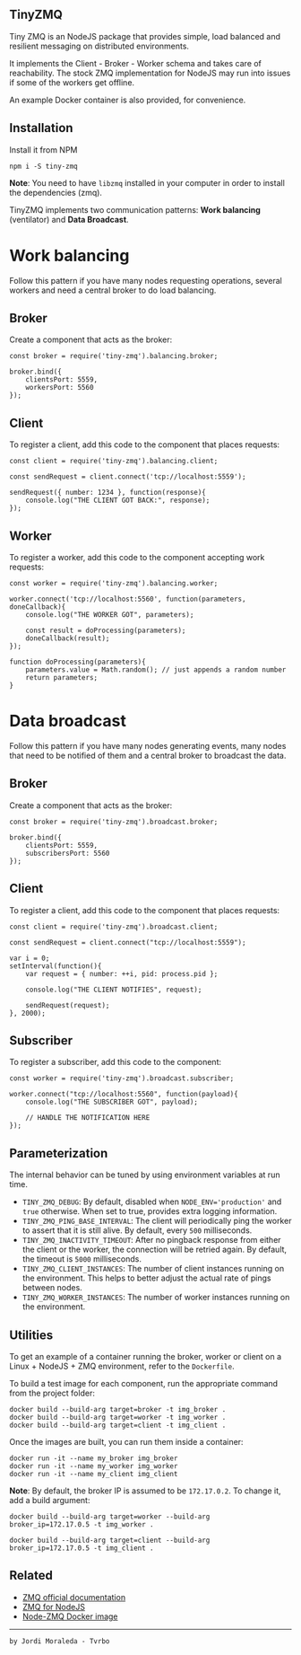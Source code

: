 TinyZMQ
----
Tiny ZMQ is an NodeJS package that provides simple, load balanced and resilient messaging on distributed environments.

It implements the Client - Broker - Worker schema and takes care of reachability. The stock ZMQ implementation for NodeJS may run into issues if some of the workers get offline.

An example Docker container is also provided, for convenience.

## Installation

Install it from NPM

	npm i -S tiny-zmq

**Note**: You need to have `libzmq` installed in your computer in order to install the dependencies (zmq).

TinyZMQ implements two communication patterns: **Work balancing** (ventilator) and **Data Broadcast**.

# Work balancing

Follow this pattern if you have many nodes requesting operations, several workers and need a central broker to do load balancing.

## Broker
Create a component that acts as the broker:

	const broker = require('tiny-zmq').balancing.broker;

	broker.bind({
		clientsPort: 5559,
		workersPort: 5560
	});

## Client
To register a client, add this code to the component that places requests:

	const client = require('tiny-zmq').balancing.client;

	const sendRequest = client.connect('tcp://localhost:5559');

	sendRequest({ number: 1234 }, function(response){
		console.log("THE CLIENT GOT BACK:", response);
	});

## Worker
To register a worker, add this code to the component accepting work requests:

	const worker = require('tiny-zmq').balancing.worker;

	worker.connect('tcp://localhost:5560', function(parameters, doneCallback){
		console.log("THE WORKER GOT", parameters);

		const result = doProcessing(parameters);
		doneCallback(result);
	});

	function doProcessing(parameters){
		parameters.value = Math.random(); // just appends a random number
		return parameters;
	}

# Data broadcast

Follow this pattern if you have many nodes generating events, many nodes that need to be notified of them and a central broker to broadcast the data.

## Broker
Create a component that acts as the broker:

	const broker = require('tiny-zmq').broadcast.broker;
	
	broker.bind({
		clientsPort: 5559,
		subscribersPort: 5560
	});

## Client
To register a client, add this code to the component that places requests:

	const client = require('tiny-zmq').broadcast.client;
	
	const sendRequest = client.connect("tcp://localhost:5559");
	
	var i = 0;
	setInterval(function(){
		var request = { number: ++i, pid: process.pid };
	
		console.log("THE CLIENT NOTIFIES", request);
	
		sendRequest(request);
	}, 2000);

## Subscriber
To register a subscriber, add this code to the component:

	const worker = require('tiny-zmq').broadcast.subscriber;
	
	worker.connect("tcp://localhost:5560", function(payload){
		console.log("THE SUBSCRIBER GOT", payload);
	
		// HANDLE THE NOTIFICATION HERE
	});


## Parameterization

The internal behavior can be tuned by using environment variables at run time.

* ```TINY_ZMQ_DEBUG```: By default, disabled when ```NODE_ENV='production'``` and ```true``` otherwise. When set to true, provides extra logging information.
* ```TINY_ZMQ_PING_BASE_INTERVAL```: The client will periodically ping the worker to assert that it is still alive. By default, every ```500``` milliseconds.
* ```TINY_ZMQ_INACTIVITY_TIMEOUT```: After no pingback response from either the client or the worker, the connection will be retried again. By default, the timeout is ```5000``` milliseconds.
* ```TINY_ZMQ_CLIENT_INSTANCES```: The number of client instances running on the environment. This helps to better adjust the actual rate of pings between nodes.
* ```TINY_ZMQ_WORKER_INSTANCES```: The number of worker instances running on the environment.

## Utilities

To get an example of a container running the broker, worker or client on a Linux + NodeJS + ZMQ environment, refer to the ```Dockerfile```.

To build a test image for each component, run the appropriate command from the project folder:

	docker build --build-arg target=broker -t img_broker .
	docker build --build-arg target=worker -t img_worker .
	docker build --build-arg target=client -t img_client .

Once the images are built, you can run them inside a container:

	docker run -it --name my_broker img_broker
	docker run -it --name my_worker img_worker
	docker run -it --name my_client img_client

**Note**: By default, the broker IP is assumed to be ```172.17.0.2```. To change it, add a build argument:

	docker build --build-arg target=worker --build-arg broker_ip=172.17.0.5 -t img_worker .

	docker build --build-arg target=client --build-arg broker_ip=172.17.0.5 -t img_client .

## Related

* [ZMQ official documentation](http://zguide.zeromq.org/page:all)
* [ZMQ for NodeJS](https://github.com/JustinTulloss/zeromq.node)
* [Node-ZMQ Docker image](https://hub.docker.com/r/tvrbo/node-zmq/)

---

```by Jordi Moraleda - Tvrbo```
